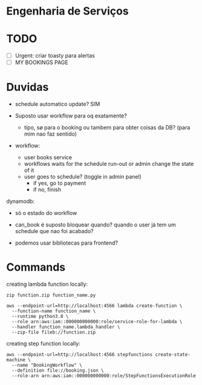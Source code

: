 # Engenharia de Serviços

# TODO
- [ ] Urgent: criar toasty para alertas
- [ ] MY BOOKINGS PAGE

# Duvidas
- schedule automatico update? SIM


- Suposto usar workflow para oq exatamente?
  - tipo, sø para o booking ou tambem para obter coisas da DB? (para mim nao faz sentido)

- workflow:
  - user books service 
  - workflows waits for the schedule run-out or admin change the state of it
  - user goes to schedule? (toggle in admin panel)
    - if yes, go to payment
    - if no, finish


dynamodb:
- só o estado do workflow


- can_book é suposto bloquear quando? quando o user já tem um schedule que nao foi acabado?
- podemos usar bibliotecas para frontend?

# Commands
creating lambda function locally:
```
zip function.zip function_name.py
```
```
aws --endpoint-url=http://localhost:4566 lambda create-function \
  --function-name function_name \
  --runtime python3.8 \
  --role arn:aws:iam::000000000000:role/service-role-for-lambda \
  --handler function_name.lambda_handler \
  --zip-file fileb://function.zip
```

creating step function locally:
```
aws --endpoint-url=http://localhost:4566 stepfunctions create-state-machine \
  --name "BookingWorkflow" \
  --definition file://booking.json \
  --role-arn arn:aws:iam::000000000000:role/StepFunctionsExecutionRole
```
